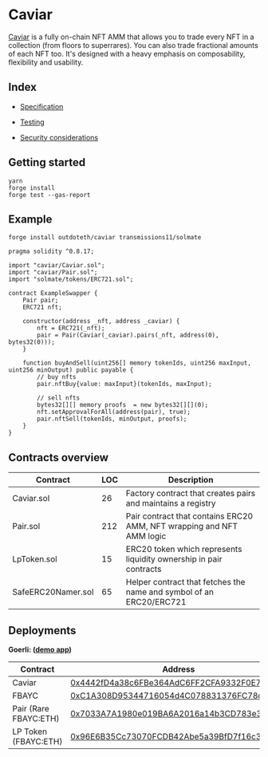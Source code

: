 # Caviar

[Caviar](https://goerli.caviar.sh) is a fully on-chain NFT AMM that allows you to trade every NFT in a collection (from floors to superrares). You can also trade fractional amounts of each NFT too.
It's designed with a heavy emphasis on composability, flexibility and usability.

## Index

- [Specification](./docs/SPECIFICATION.md)

- [Testing](./docs/TESTING.md)

- [Security considerations](./docs/SECURITY.md)

## Getting started

```
yarn
forge install
forge test --gas-report
```

## Example

```
forge install outdoteth/caviar transmissions11/solmate
```

```solidity
pragma solidity ^0.8.17;

import "caviar/Caviar.sol";
import "caviar/Pair.sol";
import "solmate/tokens/ERC721.sol";

contract ExampleSwapper {
    Pair pair;
    ERC721 nft;

    constructor(address _nft, address _caviar) {
        nft = ERC721(_nft);
        pair = Pair(Caviar(_caviar).pairs(_nft, address(0), bytes32(0)));
    }

    function buyAndSell(uint256[] memory tokenIds, uint256 maxInput, uint256 minOutput) public payable {
        // buy nfts
        pair.nftBuy{value: maxInput}(tokenIds, maxInput);

        // sell nfts
        bytes32[][] memory proofs  = new bytes32[][](0);
        nft.setApprovalForAll(address(pair), true);
        pair.nftSell(tokenIds, minOutput, proofs);
    }
}
```

## Contracts overview

| Contract           | LOC | Description                                                           |
| ------------------ | --- | --------------------------------------------------------------------- |
| Caviar.sol         | 26  | Factory contract that creates pairs and maintains a registry          |
| Pair.sol           | 212 | Pair contract that contains ERC20 AMM, NFT wrapping and NFT AMM logic |
| LpToken.sol        | 15  | ERC20 token which represents liquidity ownership in pair contracts    |
| SafeERC20Namer.sol | 65  | Helper contract that fetches the name and symbol of an ERC20/ERC721   |

## Deployments

**Goerli: ([demo app](https://goerli.caviar.sh))**

| Contract              | Address                                                                                                                      |
| --------------------- | ---------------------------------------------------------------------------------------------------------------------------- |
| Caviar                | [0x4442fD4a38c6FBe364AdC6FF2CFA9332F0E7D378](https://goerli.etherscan.io/address/0x4442fD4a38c6FBe364AdC6FF2CFA9332F0E7D378) |
| FBAYC                 | [0xC1A308D95344716054d4C078831376FC78c4fd72](https://goerli.etherscan.io/address/0xC1A308D95344716054d4C078831376FC78c4fd72) |
| Pair (Rare FBAYC:ETH) | [0x7033A7A1980e019BA6A2016a14b3CD783e35300a](https://goerli.etherscan.io/address/0x7033A7A1980e019BA6A2016a14b3CD783e35300a) |
| LP Token (FBAYC:ETH)  | [0x96E6B35Cc73070FCDB42Abe5a39BfD7f16c37cFc](https://goerli.etherscan.io/address/0x96E6B35Cc73070FCDB42Abe5a39BfD7f16c37cFc) |
